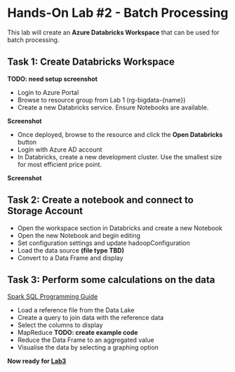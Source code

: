 # Hands-On Lab #2 - Batch Processing

This lab will create an **Azure Databricks Workspace** that can be used for batch processing.

## Task 1: Create Databricks Workspace

**TODO: need setup screenshot**

* Login to Azure Portal
* Browse to resource group from Lab 1 (rg-bigdata-{name})
* Create a new Databricks service. Ensure Notebooks are available.

**Screenshot**

* Once deployed, browse to the resource and click the **Open Databricks** button
* Login with Azure AD account
* In Databricks, create a new development cluster. Use the smallest size for most efficient price point.

**Screenshot**


## Task 2: Create a notebook and connect to Storage Account

* Open the workspace section in Databricks and create a new Notebook
* Open the new Notebook and begin editing
* Set configuration settings and update hadoopConfiguration
* Load the data source **(file type TBD)**
* Convert to a Data Frame and display

## Task 3: Perform some calculations on the data

[Spark SQL Programming Guide](https://spark.apache.org/docs/2.4.0/sql-programming-guide.html)

* Load a reference file from the Data Lake
* Create a query to join data with the reference data
* Select the columns to display
* MapReduce **TODO: create example code**
* Reduce the Data Frame to an aggregated value
* Visualise the data by selecting a graphing option

**Now ready for [Lab3](../lab3/lab3.md)**